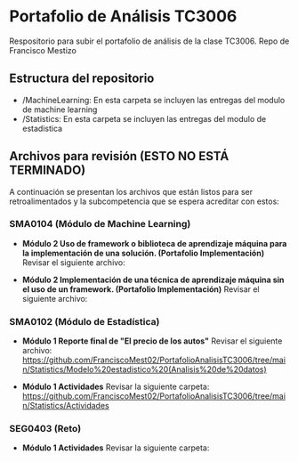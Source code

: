 # Portafolio de Análisis TC3006
Respositorio para subir el portafolio de análisis de la clase TC3006. Repo de Francisco Mestizo

## Estructura del repositorio
* /MachineLearning: En esta carpeta se incluyen las entregas del modulo de machine learning
* /Statistics: En esta carpeta se incluyen las entregas del modulo de estadistica

## Archivos para revisión (ESTO NO ESTÁ TERMINADO)
A continuación se presentan los archivos que están listos para ser retroalimentados y la subcompetencia que se espera acreditar con estos:

### SMA0104 (Módulo de Machine Learning)

* **Módulo 2 Uso de framework o biblioteca de aprendizaje máquina para la implementación de una solución. (Portafolio Implementación)** Revisar el siguiente archivo: 

* **Módulo 2 Implementación de una técnica de aprendizaje máquina sin el uso de un framework. (Portafolio Implementación)** Revisar el siguiente archivo: 

### SMA0102 (Módulo de Estadística)

* **Módulo 1 Reporte final de "El precio de los autos"** Revisar el siguiente archivo: https://github.com/FranciscoMest02/PortafolioAnalisisTC3006/tree/main/Statistics/Modelo%20estadistico%20(Analisis%20de%20datos)

* **Módulo 1 Actividades** Revisar la siguiente carpeta: https://github.com/FranciscoMest02/PortafolioAnalisisTC3006/tree/main/Statistics/Actividades

### SEG0403 (Reto)

* **Módulo 1 Actividades** Revisar la siguiente carpeta: 
